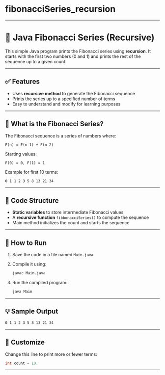 # fibonacciSeries_recursion

---

# 🔢 Java Fibonacci Series (Recursive)

This simple Java program prints the Fibonacci series using **recursion**. It starts with the first two numbers (0 and 1) and prints the rest of the sequence up to a given count.

---

## ✅ Features

* Uses **recursive method** to generate the Fibonacci sequence
* Prints the series up to a specified number of terms
* Easy to understand and modify for learning purposes

---

## 📌 What is the Fibonacci Series?

The Fibonacci sequence is a series of numbers where:

```
F(n) = F(n-1) + F(n-2)
```

Starting values:

```
F(0) = 0, F(1) = 1
```

Example for first 10 terms:

```
0 1 1 2 3 5 8 13 21 34
```

---

## 🧾 Code Structure

* **Static variables** to store intermediate Fibonacci values
* A **recursive function** `fibbonacciSeries()` to compute the sequence
* Main method initializes the count and starts the sequence

---

## 🏁 How to Run

1. Save the code in a file named `Main.java`
2. Compile it using:

   ```bash
   javac Main.java
   ```
3. Run the compiled program:

   ```bash
   java Main
   ```

---

## 💡 Sample Output

```
0 1 1 2 3 5 8 13 21 34
```

---

## 🚀 Customize

Change this line to print more or fewer terms:

```java
int count = 10;
```

---
